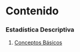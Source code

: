 # Contenido


### Estadística Descriptiva

1.  [Conceptos
    Básicos](./Contenido/1_Estadística_Descriptiva/1_Conceptos_básicos/doc.html)
